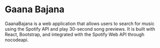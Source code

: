 # Gaana Bajana

GaanaBajana is a web application that allows users to search for music using the Spotify API and play 30-second song previews. It is built with React, Bootstrap, and integrated with the Spotify Web API through nocodeapi.
